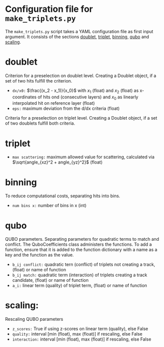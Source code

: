 # Configuration file for `make_triplets.py`
The `make_triplets.py` script takes a YAML configuration file as first input argument. 
It consists of the sections [doublet](#doublet), [triplet](#triplet), [binning](#binning), [qubo](#qubo) and [scaling](#scaling).

# doublet
Criterion for a preselection on doublet level. Creating a Doublet object, if a set of two hits fulfill the criterion.
* `dx/x0:` $\frac{(x_2 - x_1)}{x_0}$ with $x_1$ (float) and $x_2$ (float) as x-coordinates of hits ond 
  (consecutive layers) and $x_0$ as linearly interpolated hit on reference layer (float)
* `eps:` maximum deviation from the d/dx criteria (float)

Criteria for a preselection on triplet level. Creating a Doublet object, if a set of two doublets fulfill both criteria.
# triplet
* `max scattering:` maximum allowed value for scattering, calculated via $\sqrt{angle_{xz}^2 + angle_{yz}^2}$ (float)
  
# binning
To reduce computational costs, separating hits into bins. 
* `num bins x:` number of bins in x (int)

# qubo
QUBO parameters. Separating parameters for quadratic terms to match and conflict. The QuboCoefficients class administers the functions. 
To add a function, ensure that it is added to the function dictionary with a name as a key and the function as the value.
* `b_ij conflict:` quadratic tern  (conflict) of triplets not creating a track, (float) or name of function
* `b_ij match:` quadratic term (interaction) of triplets creating a track candidate, (float) or name of function
* `a_i:` linear term (quality) of triplet term, (float) or name of function

# scaling:
Rescaling QUBO parameters
* `z_scores:` True if using z-scores on linear term (quality), else False
* `quality:` interval [min (float), max (float)] if rescaling, else False
* `interaction:` interval [min (float), max (float)] if rescaling, else False